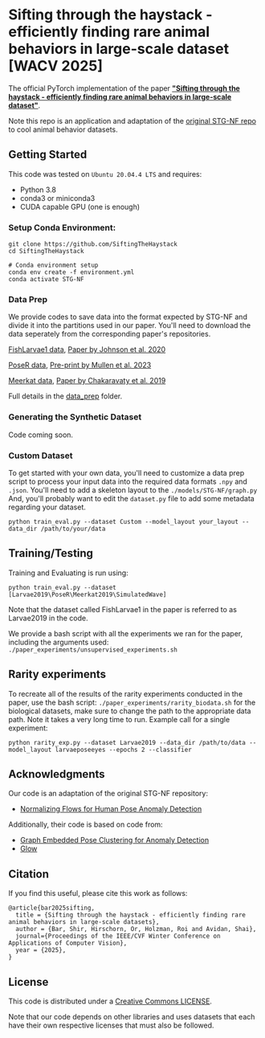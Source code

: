 # Sifting through the haystack - efficiently finding rare animal behaviors in large-scale dataset [WACV 2025]


The official PyTorch implementation of the paper [**"Sifting through the haystack - efficiently finding rare animal behaviors in large-scale dataset"**]().


Note this repo is an application and adaptation of the [original STG-NF repo](https://github.com/orhir/STG-NF) to cool animal behavior datasets.


## Getting Started

This code was tested on `Ubuntu 20.04.4 LTS` and requires:
* Python 3.8
* conda3 or miniconda3
* CUDA capable GPU (one is enough)

### Setup Conda Environment:
```
git clone https://github.com/SiftingTheHaystack
cd SiftingTheHaystack

# Conda environment setup
conda env create -f environment.yml
conda activate STG-NF
```
<!--
### Example of Dataset Directory Structure
```
.
├── PoseR
│   ├── metadata_csvs
│   └── training
│       ├── test
│       └── train
|           |──normal
|           └──abnormal
├── models
│   └── STG_NF
|   |   ├── graph.py
└── utils

```
-->
### Data Prep
We provide codes to save data into the format expected by STG-NF and divide it into the partitions used in our paper. 
You'll need to download the data seperately from the corresponding paper's repositories.

[FishLarvae1 data](https://data.mendeley.com/datasets/8sb4ywbx7f/1),   [Paper by Johnson et al. 2020](https://www.cell.com/current-biology/fulltext/S0960-9822(19)31465-4)

[PoseR data](https://doi.org/10.5281/zenodo.7807968),    [Pre-print by Mullen et al. 2023](https://doi.org/10.1101/2023.04.07.535991)

[Meerkat data](https://doi.org/10.5061/dryad.7q294p8),   [Paper by Chakaravaty et al. 2019](https://besjournals.onlinelibrary.wiley.com/doi/full/10.1111/2041-210X.13172)

Full details in the [data_prep](data_prep/) folder.

### Generating the Synthetic Dataset
Code coming soon.

### Custom Dataset
To get started with your own data, you'll need to customize a data prep script to process your input data into the required data formats `.npy` and `.json`.
You'll need to add a skeleton layout to the `./models/STG-NF/graph.py`
And, you'll probably want to edit the `dataset.py` file to add some metadata regarding your dataset. 

```
python train_eval.py --dataset Custom --model_layout your_layout --data_dir /path/to/your/data
```


## Training/Testing
Training and Evaluating is run using:
```
python train_eval.py --dataset [Larvae2019\PoseR\Meerkat2019\SimulatedWave]
```
Note that the dataset called FishLarvae1 in the paper is referred to as Larvae2019 in the code.

We provide a bash script with all the experiments we ran for the paper, including the arguments used: `./paper_experiments/unsupervised_experiments.sh`
<!---
Evaluation of our pretrained model can be done using:

FishLarvae1:
```
python train_eval.py --dataset Larvae2019 --model_layout larvaeposeeyes --seg_len 8 --checkpoint @@@checkpoints/ShanghaiTech_85_9.tar
```
PoseR:
```
python train_eval.py --dataset PoseR --model_layout poser --seg_len 8 --checkpoint @@checkpoints/UBnormal_unsupervised_71_8.tar 
```
Meerkat:
```
python train_eval.py --dataset Meerkat2019  --model_layout meerkat_connected --seg_len 8 --checkpoint @@checkpoints/UBnormal_supervised_79_2.tar
```
-->

## Rarity experiments
To recreate all of the results of the rarity experiments conducted in the paper, use the bash script: `./paper_experiments/rarity_biodata.sh` for the biological datasets, make sure to change the path to the appropriate data path. Note it takes a very long time to run.
Example call for a single experiment:

```
python rarity_exp.py --dataset Larvae2019 --data_dir /path/to/data --model_layout larvaeposeeyes --epochs 2 --classifier 
```

## Acknowledgments
Our code is an adaptation of the original STG-NF repository:
- [Normalizing Flows for Human Pose Anomaly Detection](https://github.com/orhir/STG-NF)

Additionally, their code is based on code from:
- [Graph Embedded Pose Clustering for Anomaly Detection](https://github.com/amirmk89/gepc)
- [Glow](https://github.com/y0ast/Glow-PyTorch)


## Citation
If you find this useful, please cite this work as follows:
```
@article{bar2025sifting,
  title = {Sifting through the haystack - efficiently finding rare animal behaviors in large-scale datasets},
  author = {Bar, Shir, Hirschorn, Or, Holzman, Roi and Avidan, Shai},
  journal={Proceedings of the IEEE/CVF Winter Conference on Applications of Computer Vision},
  year = {2025},
}
```
## License
This code is distributed under a [Creative Commons LICENSE](LICENSE).

Note that our code depends on other libraries and uses datasets that each have their own respective licenses that must also be followed.
